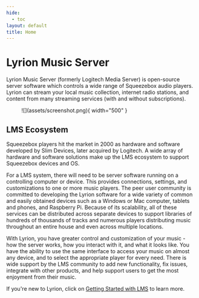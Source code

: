 ```yaml
---
hide:
  - toc
layout: default
title: Home
---
```


# Lyrion Music Server

Lyrion Music Server (formerly Logitech Media Server) is open-source server software which controls a wide range of Squeezebox audio players. Lyrion can stream your local music collection, internet radio stations, and content from many streaming services (with and without subscriptions).

<figure markdown="span">
  ![](assets/screenshot.png){ width="500" }
</figure>

## LMS Ecosystem

Squeezebox players hit the market in 2000 as hardware and software developed by Slim Devices, later acquired by Logitech. A wide array of hardware and software solutions make up the LMS ecosystem to support Squeezebox devices and OS.

For a LMS system, there will need to be server software running on a controlling computer or device. This provides connections, settings, and customizations to one or more music players. The peer user community is committed to developing the Lyrion software for a wide variety of common and easily obtained devices such as a Windows or Mac computer, tablets and phones, and Raspberry Pi. Because of its scalability, all of these services can be distributed across separate devices to support libraries of hundreds of thousands of tracks and numerous players distributing music throughout an entire house and even across multiple locations.

With Lyrion, you have greater control and customization of your music - how the server works, how you interact with it, and what it looks like.  You have the ability to use the same interface to access your music on almost any device, and to select the appropriate player for every need. There is wide support by the LMS community to add new functionality, fix issues, integrate with other products, and help support users to get the most enjoyment from their music.

If you're new to Lyrion, click on [Getting Started with LMS](getting-started/index.md) to learn more.
